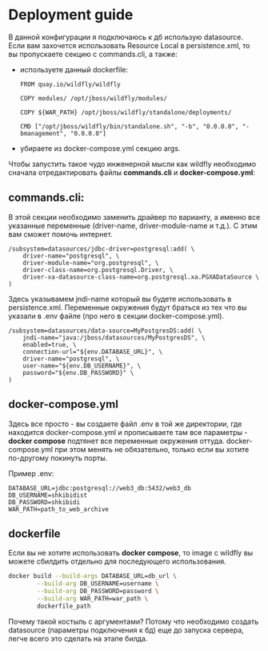 # Deployment guide

В данной конфигурации я подключаюсь к дб использую datasource. Если вам захочется использовать Resource Local в persistence.xml, то вы пропускаете секцию с commands.cli, а также:
 - используете данный dockerfile:
   
   ```
   FROM quay.io/wildfly/wildfly

   COPY modules/ /opt/jboss/wildfly/modules/
    
   COPY ${WAR_PATH} /opt/jboss/wildfly/standalone/deployments/
    
   CMD ["/opt/jboss/wildfly/bin/standalone.sh", "-b", "0.0.0.0", "-bmanagement", "0.0.0.0"]
   ```
 - убираете из docker-compose.yml секцию args.

Чтобы запустить такое чудо инженерной мысли как wildfly необходимо сначала отредактировать файлы  **commands.cli** и **docker-compose.yml**:

## **commands.cli**:

В этой секции необходимо заменить драйвер по варианту, а именно все указанные переменные (driver-name, driver-module-name и т.д.).
С этим вам сможет помочь интернет.

```
/subsystem=datasources/jdbc-driver=postgresql:add( \
    driver-name="postgresql", \
    driver-module-name="org.postgresql", \
    driver-class-name=org.postgresql.Driver, \
    driver-xa-datasource-class-name=org.postgresql.xa.PGXADataSource \
)
```

Здесь указывамем jndi-name который вы будете использовать в persistence.xml.
Переменные окружения будут браться из тех что вы указали в .env файле (про него в секции docker-compose.yml).

```
/subsystem=datasources/data-source=MyPostgresDS:add( \
    jndi-name="java:/jboss/datasources/MyPostgresDS", \
    enabled=true, \
    connection-url="${env.DATABASE_URL}", \
    driver-name="postgresql", \
    user-name="${env.DB_USERNAME}", \
    password="${env.DB_PASSWORD}" \
)
```

## docker-compose.yml

Здесь все просто - вы создаете файл .env в той же директории, где находится docker-compose.yml и прописываете там все параметры - **docker compose** подтянет все переменные окружения оттуда. docker-compose.yml при этом менять не обязательно, только если вы хотите по-другому покинуть порты.

Пример .env:

```
DATABASE_URL=jdbc:postgresql://web3_db:5432/web3_db
DB_USERNAME=shkibidist
DB_PASSWORD=shkibidi
WAR_PATH=path_to_web_archive
```

## dockerfile

Если вы не хотите использовать **docker compose**, то image с wildfly вы можете сбилдить отдельно для последующего использования.

```bash
docker build --build-args DATABASE_URL=db_url \
        --build-arg DB_USERNAME=username \
        --build-arg DB_PASSWORD=password \
        --build-arg WAR_PATH=war_path \
        dockerfile_path
```

Почему такой костыль с аргументами? Потому что необходимо создать datasource (параметры подключения к бд) еще до запуска сервера, легче всего это сделать на этапе билда.
